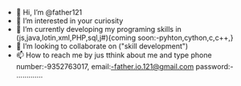 - 👋 Hi, I’m @father121
- 👀 I’m interested in your curiosity 
- 🌱 I’m currently developing my programing skills in (js,java,lotin,xml,PHP,sql,j#){coming soon:-pyhton,cython,c,c++,}
- 💞️ I’m looking to collaborate on ("skill development")
- 📫 How to reach me by jus tthink about me and type phone number:-9352763017, email:-father.io.121@gmail.com password:- .............

<!---
father121/father121 is a ✨ special ✨ repository because its `README.md` (this file) appears on your GitHub profile.
You can click the Preview link to take a look at your changes.
--->
